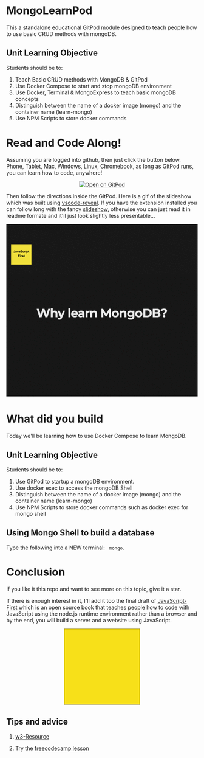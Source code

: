 # MongoLearnPod
This a standalone educational GitPod module designed to teach people how to use basic CRUD methods with mongoDB.

## Unit Learning Objective
Students should be to:
1. Teach Basic CRUD methods with MongoDB & GitPod
2. Use Docker Compose to start and stop mongoDB environment
3. Use Docker, Terminal & MongoExpress to teach basic mongoDB concepts
4. Distinguish between the name of a docker image (mongo) and the container name (learn-mongo)
5. Use NPM Scripts to store docker commands
   

# Read and Code Along!
Assuming you are logged into github, then just click the button below. Phone, Tablet, Mac, Windows, Linux, Chromebook, as long as GitPod runs, you can learn how to code, anywhere!

<p align="center">  
   <a href="https://gitpod.io/#https://github.com/HansUXdev/MongoLearnPodt"><img src="http://gitpod.io/button/open-in-gitpod.svg" alt="Open on GitPod" height="50px"/></a>  
</p>

Then follow the directions inside the GitPod. Here is a gif of the slideshow which was built using [vscode-reveal](https://marketplace.visualstudio.com/items?itemName=evilz.vscode-reveal). If you have the extension installed you can follow long with the fancy [slideshow](./01-CRUD.md), otherwise you can just read it in readme formate and it'll just look slightly less presentable...


[![GIF of Slideshow](lessons/lesson1.gif)]()





# What did you build
Today we'll be learning how to use Docker Compose to learn MongoDB.

## Unit Learning Objective
Students should be to:
1. Use GitPod to startup a mongoDB environment.
2. Use docker exec to access the mongoDB Shell 
3. Distinguish between the name of a docker image (mongo) and the container name (learn-mongo)
4. Use NPM Scripts to store docker commands such as docker exec for mongo shell


## Using Mongo Shell to build a database
Type the following into a NEW terminal: ` mongo`. 
  

 
# Conclusion
If you like it this repo and want to see more on this topic, give it a star. 

If there is enough interest in it, I'll add it too the final draft of  [JavaScript-First](https://github.com/HansUXdev/JavaScript-First) which is an open source book that teaches people how to code with JavaScript using the node.js runtime environment rather than a browser and by the end, you will build a server and a website using JavaScript.

<p align="center">
   <a href="https://github.com/HansUXdev/JavaScript-First">
      <img src="https://raw.githubusercontent.com/HansUXdev/JavaScript-First/2acf5840c15af96602aceb66303ea69c5b75e344/logo.svg" style="max-width:50%;" height="200px" alt="JavaScript Logo"/>
   </a>
</p>


<!-- ## Key learnings -->

## Tips and advice

   
1. [w3-Resource](https://www.w3resource.com/mongodb/databases-documents-collections.php#:~:text=A%20collection%20is%20analogous%20to,are%20not%20same%20in%20structure.&text=In%20a%20relational%20database%20like,formula%20defining%20structure%20of%20data)
   
2. Try the [freecodecamp lesson](https://www.freecodecamp.org/news/learn-mongodb-a4ce205e7739/)



<!-- ## Final thoughts and next steps
   
1. Try this out with the local docker version. -->

